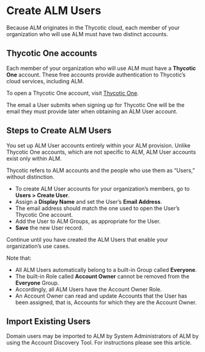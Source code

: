 ﻿[title]: # (Create ALM Users)
[tags]: # (Account Lifecycle Manager,ALM,Active Directory,)
[priority]: # (5170)

# Create ALM Users

Because ALM originates in the Thycotic cloud, each member of your organization who will use ALM must have two distinct accounts.

## Thycotic One accounts

Each member of your organization who will use ALM must have a **Thycotic One** account. These free accounts provide authentication to Thycotic’s cloud services, including ALM.

To open a Thycotic One account, visit [Thycotic One](https://login.thycotic.com/Account/Login).

The email a User submits when signing up for Thycotic One will be the email they must provide later when obtaining an ALM User account.

## Steps to Create ALM Users

You set up ALM User accounts entirely within your ALM provision. Unlike Thycotic One accounts, which are not specific to ALM, ALM User accounts exist only within ALM.

Thycotic refers to ALM accounts and the people who use them as “Users,” without distinction.

* To create ALM User accounts for your organization’s members, go to **Users \> Create User**.
* Assign a **Display Name** and set the User’s **Email Address**.
* The email address should match the one used to open the User’s Thycotic One account.
* Add the User to ALM Groups, as appropriate for the User.
* **Save** the new User record.

Continue until you have created the ALM Users that enable your organization’s use cases.

Note that:

* All ALM Users automatically belong to a built-in Group called **Everyone**.
* The built-in Role called **Account Owner** cannot be removed from the **Everyone** Group.
* Accordingly, all ALM Users have the Account Owner Role.
* An Account Owner can read and update Accounts that the User has been assigned, that is, Accounts for which they are the Account Owner.

## Import Existing Users
Domain users may be imported to ALM by System Administrators of ALM by using the Account Discovery Tool. For instructions please see this article.
